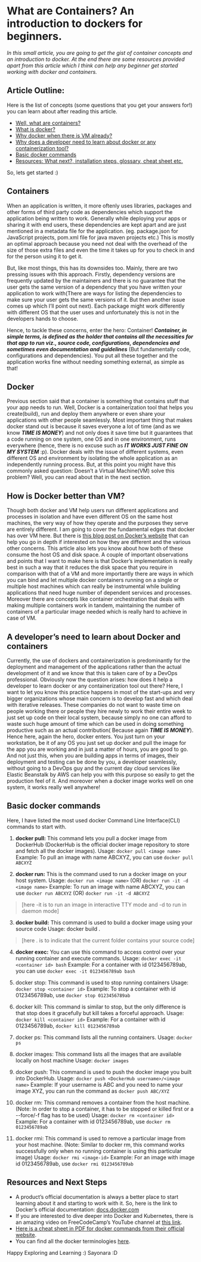 # What are Containers? An introduction to dockers for beginners.
*In this small article, you are going to get the gist of container concepts and an introduction to docker. At the end there are some resources provided apart from this article which I think can help any beginner get started working with docker and containers.*
## Article Outline:
Here is the list of concepts (some questions that you get your answers for!) you can learn about after reading this article.
- [Well, what are containers?](#Containers)
- [What is docker?](#Docker)
- [Why docker when there is VM already?](#How-is-Docker-better-than-VM?)
- [Why does a developer need to learn about docker or any containerization tool?](#A-developer%E2%80%99s-need-to-learn-about-Docker-and-containers)
- [Basic docker commands](#Basic-docker-commands)
- [Resources: What next?, installation steps, glossary, cheat sheet etc.](#Resources-and-Next-Steps)

So, lets get started :)

## Containers

When an application is written, it more oftenly uses libraries, packages and other forms of third party code as dependencies which support the application being written to work. Generally while deploying your apps or sharing it with end users, these dependencies are kept apart and are just mentioned in a metadata file for the application. (eg. package.json for JavaScript projects, pom.xml file for java maven projects etc.) This is mostly an optimal approach because you need not deal with the overhead of the size of those extra files and even the time it takes up for you to check in and for the person using it to get it.

But, like most things, this has its downsides too. Mainly, there are two pressing issues with this approach. Firstly, dependency versions are frequently updated by the maintainers and there is no guarantee that the user gets the same version of a dependency that you have written your application to work with(There are ways for listing the dependencies to make sure your user gets the same versions of it. But then another issue comes up which I’ll point out next). Each package might work differently with different OS that the user uses and unfortunately this is not in the developers hands to choose.

Hence, to tackle these concerns, enter the hero: Container! ***Container, in simple terms, is defined as the holder that contains all the necessities for that app to run viz., source code, configurations, dependencies and sometimes even documentation and guidelines*** (But fundamentally code, configurations and dependencies). You put all these together and the application works fine without needing something external, as simple as that!

## Docker
Previous section said that a container is something that contains stuff that your app needs to run. Well, Docker is a containerization tool that helps you create(build), run and deploy them anywhere or even share your applications with other people seamlessly. Most important thing that makes docker stand out is because it saves everyone a lot of time (and as we know ***TIME IS MONEY***) and not only does it save time but it guarantees that a code running on one system, one OS and in one environment, runs everywhere (hence, there is no excuse such as ***IT WORKS JUST FINE ON MY SYSTEM*** :p). Docker deals with the issue of different systems, even different OS and environment by isolating the whole application as an independently running process. But, at this point you might have this commonly asked question: Doesn’t a Virtual Machine(VM) solve this problem? Well, you can read about that in the next section.

## How is Docker better than VM?
Though both docker and VM help users run different applications and processes in isolation and have even different OS on the same host machines, the very way of how they operate and the purposes they serve are entirely different. I am going to cover the fundamental edges that docker has over VM here. But there is [this blog post on Docker’s website](https://www.docker.com/blog/containers-replacing-virtual-machines/) that can help you go in depth if interested on how they are different and the various other concerns. This article also lets you know about how both of these consume the host OS and disk space. A couple of important observations and points that I want to make here is that Docker’s implementation is really best in such a way that it reduces the disk space that you require in comparison with that of a VM and more importantly there are ways in which you can bind and let multiple docker containers running on a single or multiple host machines which can really be instrumental while building applications that need huge number of dependent services and processes. Moreover there are concepts like container orchestration that deals with making multiple containers work in tandem, maintaining the number of containers of a particular image needed which is really hard to achieve in case of VM.

## A developer’s need to learn about Docker and containers
Currently, the use of dockers and containerization is predominantly for the deployment and management of the applications rather than the actual development of it and we know that this is taken care of by a DevOps professional. Obviously now the question arises: how does it help a developer to learn docker or any containerization tool out there? Here, I want to let you know this practice happens in most of the start-ups and very bigger organizations whose main concern is to develop fast and which deal with iterative releases. These companies do not want to waste time on people working there or people they hire newly to work their entire week to just set up code on their local system, because simply no one can afford to waste such huge amount of time which can be used in doing something productive such as an actual contribution( Because again ***TIME IS MONEY***). Hence here, again the hero, docker enters. You just turn on your workstation, be it of any OS you just set up docker and pull the image for the app you are working and in just a matter of hours, you are good to go. And not just this, when you are building apps in terms of images, their deployment and testing can be done by you, a developer seamlessly, without going to a DevOps guy and the current day cloud services like Elastic Beanstalk by AWS can help you with this purpose so easily to get the production feel of it. And moreover when a docker image works well on one system, it works really well anywhere!
## Basic docker commands
Here, I have listed the most used docker Command Line Interface(CLI) commands to start with.

1.  **docker pull:**
This command lets you pull a docker image from DockerHub (DockerHub is the official docker image repository to store and fetch all the docker images).
Usage: `docker pull <image name>`
Example: To pull an image with name ABCXYZ, you can use `docker pull ABCXYZ`

2.  **docker run:**
This is the command used to run a docker image on your host system.
Usage: `docker run <image name>` (OR) `docker run -it -d <image name>`
Example: To run an image with name ABCXYZ, you can use `docker run ABCXYZ` (OR) `docker run -it -d ABCXYZ`
> [here -it is to run an image in interactive TTY mode and -d to run in
> daemon mode]

3.  **docker build:**
This command is used to build a docker image using your source code
Usage: docker build .
> [here . is to indicate that the current folder contains your source
> code]

4.  **docker exec:**
You can use this command to access control over your running container and execute commands.
Usage: `docker exec -it <container id> bash`
Example: For a container with id 0123456789ab, you can use `docker exec -it 0123456789ab bash`

5.  docker stop:
This command is used to stop running containers
Usage: `docker stop <container id>`
Example: To stop a container with id 0123456789ab, use `docker stop 0123456789ab`

6.  docker kill:
This command is similar to stop, but the only difference is that stop does it gracefully but kill takes a forceful approach.
Usage: `docker kill <container id>`
Example: For a container with id 0123456789ab, `docker kill 0123456789ab`

7.  docker ps:
This command lists all the running containers.
Usage: `docker ps`

8.  docker images:
This command lists all the images that are available locally on host machine
Usage: `docker images`

9.  docker push:
This command is used to push the docker image you built into DockerHub.
Usage: `docker push <DockerHub username>/<image name>`
Example: If your username is ABC and you need to name your image XYZ, you can run the command as `docker push ABC/XYZ`

10.  docker rm:
This command removes a container from the host machine. (Note: In order to stop a container, it has to be stopped or killed first or a --force/-f flag has to be used)
Usage: `docker rm <container id>`
Example: For a container with id 0123456789ab, use `docker rm 0123456789ab`

11.  docker rmi:
This command is used to remove a particular image from your host machine. (Note: Similar to docker rm, this command works successfully only when no running container is using this particular image)
Usage: `docker rmi <image-id>`
Example: For an image with image id 0123456789ab, use `docker rmi 0123456789ab`
## Resources and Next Steps
-   A product’s official documentation is always a better place to start learning about it and starting to work with it. So, here is the link to Docker’s official documentation: [docs.docker.com](https://docs.docker.com/)
-   If you are interested to dive deeper into Docker and Kubernetes, there is an amazing video on FreeCodeCamp’s YouTube channel at [this link](https://www.youtube.com/watch?v=t8GbPocwQW0).
-   [Here is a cheat sheet in PDF for docker commands from their official website](https://www.docker.com/sites/default/files/d8/2019-09/docker-cheat-sheet.pdf).
-   You can find all the docker terminologies [here](https://docs.docker.com/glossary/).

Happy Exploring and Learning :) Sayonara :D